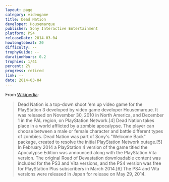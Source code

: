```yaml
---
layout: page
category: videogame
title: Dead Nation
developer: Housemarque
publisher: Sony Interactive Entertainment
platform: PS4
releaseDate: 2014-03-04
howlongtobeat: 20
difficulty: --
trophyGuide: --
durationHours: 0.2
trophies: 1/41
percent: 2%
progress: retired
link: --
date: 2014-03-04
---
```


From [Wikipedia](https://en.wikipedia.org/wiki/Dead_Nation):

> Dead Nation is a top-down shoot 'em up video game for the PlayStation 3 developed by video game developer Housemarque. It was released on November 30, 2010 in North America, and December 1 in the PAL region, on PlayStation Network.[4] Dead Nation takes place in a world afflicted by a zombie apocalypse. The player can choose between a male or female character and battle different types of zombies. Dead Nation was part of Sony's "Welcome Back" package, created to resolve the initial PlayStation Network outage.[5] In February 2014 a PlayStation 4 version of the game titled the Apocalypse Edition was announced along with the PlayStation Vita version. The original Road of Devastation downloadable content was included for the PS3 and Vita versions, and the PS4 version was free for PlayStation Plus subscribers in March 2014.[6] The PS4 and Vita versions were released in Japan for release on May 29, 2014.
